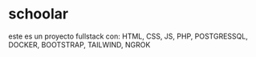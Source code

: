 # schoolar
este es un proyecto fullstack con: HTML, CSS, JS, PHP, POSTGRESSQL, DOCKER, BOOTSTRAP, TAILWIND, NGROK
